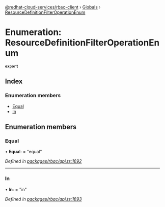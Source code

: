 [@redhat-cloud-services/rbac-client](../README.md) › [Globals](../globals.md) › [ResourceDefinitionFilterOperationEnum](resourcedefinitionfilteroperationenum.md)

# Enumeration: ResourceDefinitionFilterOperationEnum

**`export`** 

## Index

### Enumeration members

* [Equal](resourcedefinitionfilteroperationenum.md#equal)
* [In](resourcedefinitionfilteroperationenum.md#in)

## Enumeration members

###  Equal

• **Equal**: = "equal"

*Defined in [packages/rbac/api.ts:1692](https://github.com/RedHatInsights/javascript-clients/blob/master/packages/rbac/api.ts#L1692)*

___

###  In

• **In**: = "in"

*Defined in [packages/rbac/api.ts:1693](https://github.com/RedHatInsights/javascript-clients/blob/master/packages/rbac/api.ts#L1693)*

